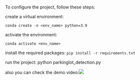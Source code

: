 
To configure the project, follow these steps:

create a virtual environment: 

``conda create -n <env_name> python=3.9``

activate the environment: 

``conda activate <env_name>``

install the required packages: 
``pip install -r requirements.txt``

run the project: python parkinglot_detection.py

also you can check the demo video:<a href="https://www.bilibili.com/video/BV1nkjgzpEP5/?spm_id_from=333.1387.homepage.video_card.click&vd_source=819e867e1befe03121afc7bb3fad1f2e"><img src="https://www.bilibili.com/favicon.ico"></a>
